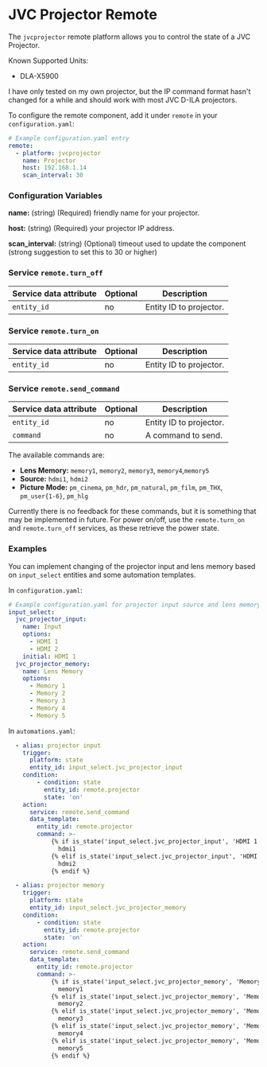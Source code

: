 # JVC Projector Remote
The `jvcprojector` remote platform allows you to control the state of a JVC
Projector.

Known Supported Units:
* DLA-X5900

I have only tested on my own projector, but the IP command format hasn't changed
for a while and should work with most JVC D-ILA projectors.

To configure the remote component, add it under `remote` in your
`configuration.yaml`:
```yaml
# Example configuration.yaml entry
remote:
  - platform: jvcprojector
    name: Projector
    host: 192.168.1.14
    scan_interval: 30
```
### Configuration Variables
**name:** (string) (Required) friendly name for your projector.

**host:** (string) (Required) your projector IP address.

**scan_interval:** (string) (Optional) timeout used to update the component (strong suggestion to set this to 30 or higher)

### Service `remote.turn_off`
| Service data attribute | Optional | Description |
| ---------------------- | -------- | ----------- |
| `entity_id`            |       no |Entity ID to projector. |

### Service `remote.turn_on`
| Service data attribute | Optional | Description |
| ---------------------- | -------- | ----------- |
| `entity_id`            |       no |Entity ID to projector. |

### Service `remote.send_command`
| Service data attribute | Optional | Description |
| ---------------------- | -------- | ----------- |
| `entity_id`            |       no |Entity ID to projector. |
| `command`              |       no |A command to send. |

The available commands are:
* **Lens Memory:** `memory1`, `memory2`, `memory3`, `memory4`,`memory5`
* **Source:** `hdmi1`, `hdmi2`
* **Picture Mode:** `pm_cinema`, `pm_hdr`, `pm_natural`, `pm_film`, `pm_THX`, `pm_user{1-6}`, `pm_hlg`

Currently there is no feedback for these commands, but it is something that may be implemented in future. For power on/off, use the `remote.turn_on` and `remote.turn_off` services, as these retrieve the power state.

### Examples

You can implement changing of the projector input and lens memory based on `input_select` entities and some automation templates.

In `configuration.yaml`:
```yaml
# Example configuration.yaml for projector input source and lens memory
input_select:
  jvc_projector_input:
    name: Input
    options:
      - HDMI 1
      - HDMI 2
    initial: HDMI 1
  jvc_projector_memory:
    name: Lens Memory
    options:
      - Memory 1
      - Memory 2
      - Memory 3
      - Memory 4
      - Memory 5
```
In `automations.yaml`:
```yaml
  - alias: projector input
    trigger:
      platform: state
      entity_id: input_select.jvc_projector_input
    condition:
        - condition: state
          entity_id: remote.projector
          state: 'on'
    action:
      service: remote.send_command
      data_template:
        entity_id: remote.projector
        command: >-
            {% if is_state('input_select.jvc_projector_input', 'HDMI 1') %}
              hdmi1
            {% elif is_state('input_select.jvc_projector_input', 'HDMI 2') %}
              hdmi2
            {% endif %}

  - alias: projector memory
    trigger:
      platform: state
      entity_id: input_select.jvc_projector_memory
    condition:
        - condition: state
          entity_id: remote.projector
          state: 'on'
    action:
      service: remote.send_command
      data_template:
        entity_id: remote.projector
        command: >-
            {% if is_state('input_select.jvc_projector_memory', 'Memory 1') %}
              memory1
            {% elif is_state('input_select.jvc_projector_memory', 'Memory 2') %}
              memory2
            {% elif is_state('input_select.jvc_projector_memory', 'Memory 3') %}
              memory3
            {% elif is_state('input_select.jvc_projector_memory', 'Memory 4') %}
              memory4
            {% elif is_state('input_select.jvc_projector_memory', 'Memory 5') %}
              memory5
            {% endif %}
```
